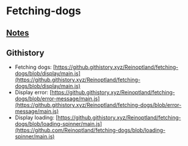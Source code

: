 # Fetching-dogs

## [Notes](./notes.md)

## Githistory

- Fetching dogs: [https://github.githistory.xyz/Reinoptland/fetching-dogs/blob/display/main.js](https://github.githistory.xyz/Reinoptland/fetching-dogs/blob/display/main.js)
- Display error: [https://github.githistory.xyz/Reinoptland/fetching-dogs/blob/error-message/main.js](https://github.githistory.xyz/Reinoptland/fetching-dogs/blob/error-message/main.js)
- Display loading: [https://github.githistory.xyz/Reinoptland/fetching-dogs/blob/loading-spinner/main.js](https://github.com/Reinoptland/fetching-dogs/blob/loading-spinner/main.js)


